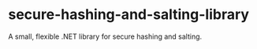 # secure-hashing-and-salting-library
A small, flexible .NET library for secure hashing and salting.

